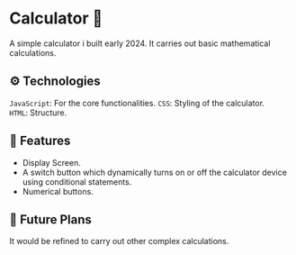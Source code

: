 # Calculator 📲

A simple calculator i built early 2024. 
It carries out basic mathematical calculations. 

## ⚙️ Technologies

`JavaScript`: For the core functionalities.
`CSS`: Styling of the calculator.  
`HTML`: Structure.

## 📍 Features

* Display Screen.
* A switch button which dynamically turns on or off the calculator device using conditional statements.
* Numerical buttons.

## 🚦 Future Plans

It would be refined to carry out other complex calculations.
